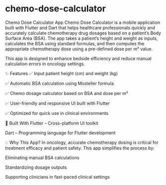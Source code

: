 # chemo-dose-calculator

Chemo Dose Calculator App
Chemo Dose Calculator is a mobile application built with Flutter and Dart that helps healthcare professionals quickly and accurately calculate chemotherapy drug dosages based on a patient’s Body Surface Area (BSA). The app takes a patient’s height and weight as inputs, calculates the BSA using standard formulas, and then computes the appropriate chemotherapy dose using a pre-defined dose per m² value.

This app is designed to enhance bedside efficiency and reduce manual calculation errors in oncology settings.

✨ Features
✅ Input patient height (cm) and weight (kg)

✅ Automatic BSA calculation using Mosteller formula

✅ Chemo dosage calculator based on BSA and dose per m²

✅ User-friendly and responsive UI built with Flutter

✅ Optimized for quick use in clinical environments

📱 Built With
Flutter – Cross-platform UI toolkit

Dart – Programming language for Flutter development

💡 Why This App?
In oncology, accurate chemotherapy dosing is critical for treatment efficacy and patient safety. This app simplifies the process by:

Eliminating manual BSA calculations

Standardizing dosage outputs

Supporting clinicians in fast-paced clinical settings

